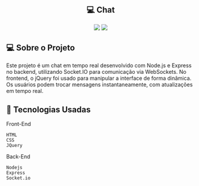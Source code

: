 <h2 align="center"> 💻 Chat </h2> 

<p align="center">
  <img max-width="auto" height="auto"  src="https://github.com/user-attachments/assets/d78754ab-c62c-413c-b12e-aa0f87fad3c5">
  <img max-width="auto" height="auto"  src="https://github.com/user-attachments/assets/13f43be3-ba40-43c0-9557-ff65759809e8">
</p> 



## 💻  Sobre o Projeto
Este projeto é um chat em tempo real desenvolvido com Node.js e Express no backend, utilizando Socket.IO para comunicação via WebSockets. No frontend, o jQuery foi usado para manipular a interface de forma dinâmica. Os usuários podem trocar mensagens instantaneamente, com atualizações em tempo real.
<br>


## :rocket: Tecnologias Usadas


Front-End 
```
HTML
CSS
JQuery
```

Back-End 
```
Nodejs
Express
Socket.io
```
